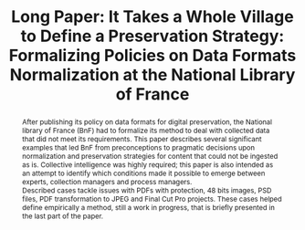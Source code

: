 ---
abstract: After publishing its policy on data formats for digital preservation, the
  National library of France (BnF) had to formalize its method to deal with collected
  data that did not meet its requirements.  This paper describes several significant
  examples that led BnF from preconceptions to pragmatic decisions upon normalization
  and preservation strategies for content that could not be ingested as is.  Collective
  intelligence was highly required; this paper is also intended as an attempt to identify
  which conditions made it possible to emerge between experts, collection managers
  and process managers.<br />Described cases tackle issues with PDFs with protection,
  48 bits images, PSD files, PDF transformation to JPEG and Final Cut Pro projects.  These
  cases helped define empirically a method, still a work in progress, that is briefly
  presented in the last part of the paper.<br />
creators:
- Bertrand Caron
date: null
document_url: https://az659834.vo.msecnd.net/eventsairwesteuprod/production-inconference-public/c537cfbf3c3543c4b8ac094dddb2ce51
grand_parent: iPRES
institutions:
- Bibliothèque Nationale De France
keywords:
- normalization
- formats
- preservation strategy
- collaboration
landing_page_url: null
language: eng
layout: publication
license: CC-BY 4.0 International
notes_url: null
parent: iPRES 2022
publication_type: long paper
size: null
slides_url: null
source_name: iPRES
stream_url: null
title: 'Long Paper: It Takes a Whole Village to Define a Preservation Strategy: Formalizing
  Policies on Data Formats Normalization at the National Library of France'
year: 2022
---